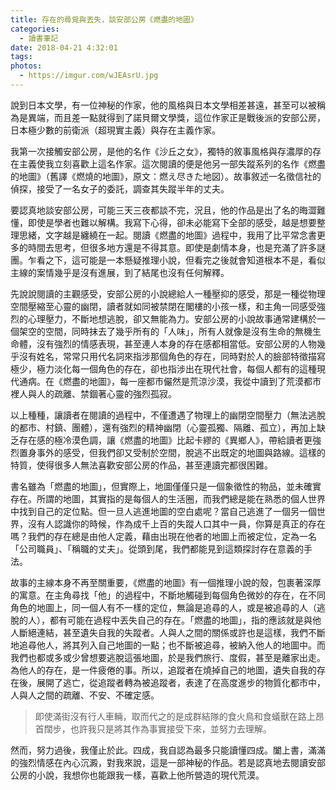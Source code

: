 ```yaml
---
title: 存在的尋覓與丟失，談安部公房《燃盡的地圖》
categories:
  - 讀書筆記
date: 2018-04-21 4:32:01
tags:
photos: 
  - https://imgur.com/wJEAsrU.jpg
---
```

說到日本文學，有一位神秘的作家，他的風格與日本文學相差甚遠，甚至可以被稱為是異端，而且差一點就得到了諾貝爾文學獎，這位作家正是戰後派的安部公房，日本極少數的前衛派（超現實主義）與存在主義作家。
<!-- more -->
我第一次接觸安部公房，是他的名作《沙丘之女》，獨特的敘事風格與存濃厚的存在主義使我立刻喜歡上這名作家。這次閱讀的便是他另一部失蹤系列的名作《燃盡的地圖》（舊譯《燃燒的地圖》，原文：燃え尽きた地図）。故事敘述一名徵信社的偵探，接受了一名女子的委託，調查其失蹤半年的丈夫。

要認真地談安部公房，可能三天三夜都談不完，況且，他的作品是出了名的晦澀難懂，即使是學者也難以解構。我寫下心得，卻未必能寫下全部的感受，越是想要整理思緒，文字越是纏繞在一起。閱讀《燃盡的地圖》過程中，我用了比平常念書更多的時間去思考，但很多地方還是不得其意。即使是劇情本身，也是充滿了許多謎團。乍看之下，這可能是一本懸疑推理小說，但看完之後就會知道根本不是，看似主線的案情幾乎是沒有進展，到了結尾也沒有任何解釋。

先說說閱讀的主觀感受，安部公房的小說總給人一種壓抑的感受，那是一種從物理空間壓縮至心靈的幽閉，讀者就如同被禁閉在閣樓的小孩一樣，和主角一同感受強烈的心理壓力，不斷地想逃脫，卻又無能為力。安部公房的小說故事通常建構於一個架空的空間，同時抹去了幾乎所有的「人味」，所有人就像是沒有生命的無機生命體，沒有強烈的情感表現，甚至連人本身的存在感都相當低。安部公房的人物幾乎沒有姓名，常常只用代名詞來指涉那個角色的存在，同時對於人的臉部特徵描寫極少，極力淡化每一個角色的存在，卻也指涉出在現代社會，每個人都有的這種現代通病。在《燃盡的地圖》，每一座都市儼然是荒涼沙漠，我從中讀到了荒漠都市裡人與人的疏離、禁錮著心靈的強烈孤寂。

以上種種，讓讀者在閱讀的過程中，不僅遭遇了物理上的幽閉空間壓力（無法逃脫的都市、村鎮、團體），還有強烈的精神幽閉（心靈孤獨、隔離、孤立），再加上缺乏存在感的極冷漠色調，讓《燃盡的地圖》比起卡繆的《異鄉人》，帶給讀者更強烈置身事外的感受，但我們卻又受制於空間，脫逃不出既定的地圖與路線。這樣的特質，使得很多人無法喜歡安部公房的作品，甚至連讀完都很困難。

書名雖為「燃盡的地圖」，但實際上，地圖僅僅只是一個象徵性的物品，並未確實存在。所謂的地圖，其實指的是每個人的生活圈，而我們總是能在熟悉的個人世界中找到自己的定位點。但一旦人逃進地圖的空白處呢？當自己逃進了一個另一個世界，沒有人認識你的時候，作為成千上百的失蹤人口其中一員，你算是真正的存在嗎？我們的存在總是由他人定義，藉由出現在他者的地圖上而被定位，定為一名「公司職員」、「稱職的丈夫」。從頭到尾，我們都能見到這類探討存在意義的手法。

故事的主線本身不再至關重要，《燃盡的地圖》有一個推理小說的殼，包裹著深厚的寓意。在主角尋找「他」的過程中，不斷地觸碰到每個角色微妙的存在，在不同角色的地圖上，同一個人有不一樣的定位，無論是追尋的人，或是被追尋的人（逃脫的人），都有可能在過程中丟失自己的存在。「燃盡的地圖」，指的應該就是與他人斷絕連結，甚至遺失自我的失蹤者。人與人之間的關係或許也是這樣，我們不斷地追尋他人，將其列入自己地圖的一點；也不斷被追尋，被納入他人的地圖中。而我們也都或多或少曾想要逃脫這張地圖，於是我們旅行、度假，甚至是離家出走。為他人的存在，是一件疲倦的事。所以，追蹤者在燒掉自己的地圖，遺失自我的存在後，展開了逃亡，從追蹤者轉為被追蹤者，表達了在高度進步的物質化都市中，人與人之間的疏離、不安、不確定感。

> 即使滿街沒有行人車輛，取而代之的是成群結隊的食火鳥和食蟻獸在路上昂首闊步，也許我只是將其作為事實接受下來，並努力去理解。

然而，努力過後，我僅止於此。四成，我自認為最多只能讀懂四成。闔上書，滿滿的強烈情感在內心沉澱，對我來說，這是一部神秘的作品。若是認真地去閱讀安部公房的小說，我想你也能跟我一樣，喜歡上他所營造的現代荒漠。
